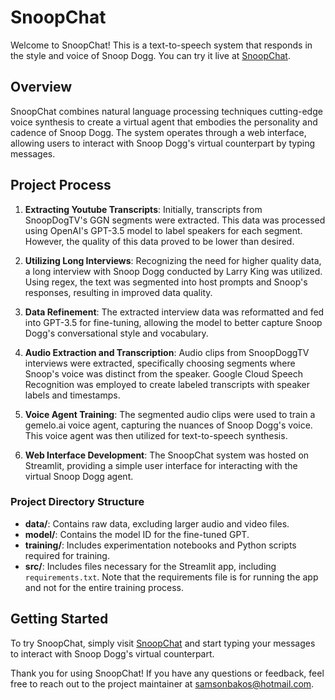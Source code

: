 # SnoopChat

Welcome to SnoopChat! This is a text-to-speech system that responds in the style and voice of Snoop Dogg. You can try it live at [SnoopChat](https://snoopchat.streamlit.app).

## Overview

SnoopChat combines natural language processing techniques cutting-edge voice synthesis to create a virtual agent that embodies the personality and cadence of Snoop Dogg. The system operates through a web interface, allowing users to interact with Snoop Dogg's virtual counterpart by typing messages.

## Project Process

1. **Extracting Youtube Transcripts**: Initially, transcripts from SnoopDogTV's GGN segments were extracted. This data was processed using OpenAI's GPT-3.5 model to label speakers for each segment. However, the quality of this data proved to be lower than desired.

2. **Utilizing Long Interviews**: Recognizing the need for higher quality data, a long interview with Snoop Dogg conducted by Larry King was utilized. Using regex, the text was segmented into host prompts and Snoop's responses, resulting in improved data quality.

3. **Data Refinement**: The extracted interview data was reformatted and fed into GPT-3.5 for fine-tuning, allowing the model to better capture Snoop Dogg's conversational style and vocabulary.

4. **Audio Extraction and Transcription**: Audio clips from SnoopDoggTV interviews were extracted, specifically choosing segments where Snoop's voice was distinct from the speaker. Google Cloud Speech Recognition was employed to create labeled transcripts with speaker labels and timestamps.

5. **Voice Agent Training**: The segmented audio clips were used to train a gemelo.ai voice agent, capturing the nuances of Snoop Dogg's voice. This voice agent was then utilized for text-to-speech synthesis.

6. **Web Interface Development**: The SnoopChat system was hosted on Streamlit, providing a simple user interface for interacting with the virtual Snoop Dogg agent.

### Project Directory Structure

- **data/**: Contains raw data, excluding larger audio and video files.
- **model/**: Contains the model ID for the fine-tuned GPT.
- **training/**: Includes experimentation notebooks and Python scripts required for training.
- **src/**: Includes files necessary for the Streamlit app, including `requirements.txt`. Note that the requirements file is for running the app and not for the entire training process.

## Getting Started

To try SnoopChat, simply visit [SnoopChat](https://snoopchat.streamlit.app) and start typing your messages to interact with Snoop Dogg's virtual counterpart.

Thank you for using SnoopChat! If you have any questions or feedback, feel free to reach out to the project maintainer at samsonbakos@hotmail.com.

